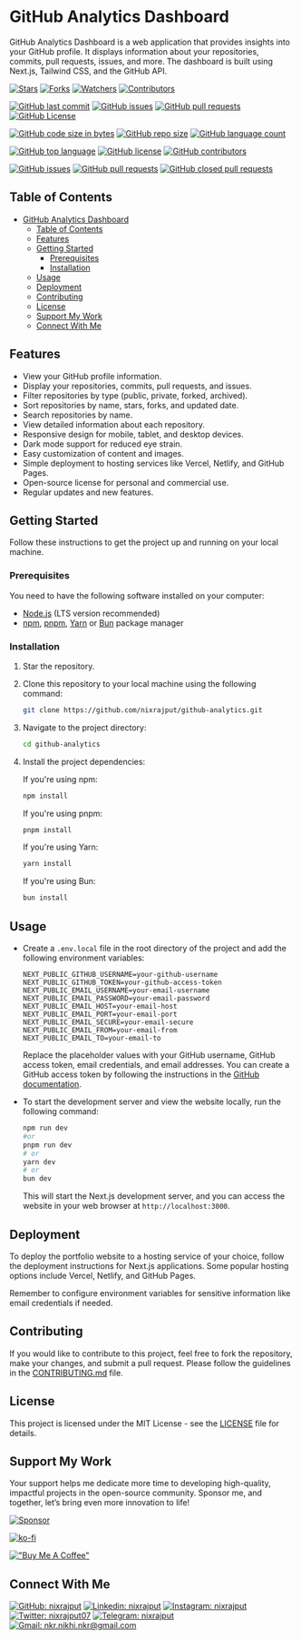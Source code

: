 # GitHub Analytics Dashboard

GitHub Analytics Dashboard is a web application that provides insights into your GitHub profile. It displays information about your repositories, commits, pull requests, issues, and more. The dashboard is built using Next.js, Tailwind CSS, and the GitHub API.

[![Stars](https://img.shields.io/github/stars/nixrajput/github-analytics?label=Stars&style=flat)][repo]
[![Forks](https://img.shields.io/github/forks/nixrajput/github-analytics?label=Forks&style=flat)][repo]
[![Watchers](https://img.shields.io/github/watchers/nixrajput/github-analytics?label=Watchers&style=flat)][repo]
[![Contributors](https://img.shields.io/github/contributors/nixrajput/github-analytics?label=Contributors&style=flat)][repo]

[![GitHub last commit](https://img.shields.io/github/last-commit/nixrajput/github-analytics?label=Last+Commit&style=flat)][repo]
[![GitHub issues](https://img.shields.io/github/issues/nixrajput/github-analytics?label=Issues&style=flat)][issues]
[![GitHub pull requests](https://img.shields.io/github/issues-pr/nixrajput/github-analytics?label=Pull+Requests&style=flat)][pulls]
[![GitHub License](https://img.shields.io/github/license/nixrajput/github-analytics?label=License&style=flat)][license]

[![GitHub code size in bytes](https://img.shields.io/github/languages/code-size/nixrajput/github-analytics?label=Code+Size&style=flat)][repo]
[![GitHub repo size](https://img.shields.io/github/repo-size/nixrajput/github-analytics?label=Repo+Size&style=flat)][repo]
[![GitHub language count](https://img.shields.io/github/languages/count/nixrajput/github-analytics?label=Languages&style=flat)][repo]

[![GitHub top language](https://img.shields.io/github/languages/top/nixrajput/github-analytics?label=Top+Language&style=flat)][repo]
[![GitHub license](https://img.shields.io/github/license/nixrajput/github-analytics?label=License&style=flat)][license]
[![GitHub contributors](https://img.shields.io/github/contributors/nixrajput/github-analytics?label=Contributors&style=flat)][repo]

[![GitHub issues](https://img.shields.io/github/issues/nixrajput/github-analytics?label=Issues&style=flat)][issues]
[![GitHub pull requests](https://img.shields.io/github/issues-pr/nixrajput/github-analytics?label=Pull+Requests&style=flat)][pulls]
[![GitHub closed pull requests](https://img.shields.io/github/issues-pr-closed/nixrajput/github-analytics?label=Closed+Pull+Requests&style=flat)][pulls]

## Table of Contents

- [GitHub Analytics Dashboard](#github-analytics-dashboard)
  - [Table of Contents](#table-of-contents)
  - [Features](#features)
  - [Getting Started](#getting-started)
    - [Prerequisites](#prerequisites)
    - [Installation](#installation)
  - [Usage](#usage)
  - [Deployment](#deployment)
  - [Contributing](#contributing)
  - [License](#license)
  - [Support My Work](#support-my-work)
  - [Connect With Me](#connect-with-me)

## Features

- View your GitHub profile information.
- Display your repositories, commits, pull requests, and issues.
- Filter repositories by type (public, private, forked, archived).
- Sort repositories by name, stars, forks, and updated date.
- Search repositories by name.
- View detailed information about each repository.
- Responsive design for mobile, tablet, and desktop devices.
- Dark mode support for reduced eye strain.
- Easy customization of content and images.
- Simple deployment to hosting services like Vercel, Netlify, and GitHub Pages.
- Open-source license for personal and commercial use.
- Regular updates and new features.

## Getting Started

Follow these instructions to get the project up and running on your local machine.

### Prerequisites

You need to have the following software installed on your computer:

- [Node.js](https://nodejs.org/) (LTS version recommended)
- [npm](https://www.npmjs.com/), [pnpm](https://pnpm.io/), [Yarn](https://yarnpkg.com/) or [Bun](https://bun.sh) package manager

### Installation

1. Star the repository.

2. Clone this repository to your local machine using the following command:

   ```bash
   git clone https://github.com/nixrajput/github-analytics.git
   ```

3. Navigate to the project directory:

   ```bash
   cd github-analytics
   ```

4. Install the project dependencies:

   If you're using npm:

   ```bash
   npm install
   ```

   If you're using pnpm:

   ```bash
   pnpm install
   ```

   If you're using Yarn:

   ```bash
   yarn install
   ```

   If you're using Bun:

   ```bash
   bun install
   ```

## Usage

- Create a `.env.local` file in the root directory of the project and add the following environment variables:

   ```env
   NEXT_PUBLIC_GITHUB_USERNAME=your-github-username
   NEXT_PUBLIC_GITHUB_TOKEN=your-github-access-token
   NEXT_PUBLIC_EMAIL_USERNAME=your-email-username
   NEXT_PUBLIC_EMAIL_PASSWORD=your-email-password
   NEXT_PUBLIC_EMAIL_HOST=your-email-host
   NEXT_PUBLIC_EMAIL_PORT=your-email-port
   NEXT_PUBLIC_EMAIL_SECURE=your-email-secure
   NEXT_PUBLIC_EMAIL_FROM=your-email-from
   NEXT_PUBLIC_EMAIL_TO=your-email-to
   ```

   Replace the placeholder values with your GitHub username, GitHub access token, email credentials, and email addresses. You can create a GitHub access token by following the instructions in the [GitHub documentation](https://docs.github.com/en/github/authenticating-to-github/creating-a-personal-access-token).

- To start the development server and view the website locally, run the following command:

   ```bash
   npm run dev
   #or
   pnpm run dev
   # or
   yarn dev
   # or
   bun dev
   ```

   This will start the Next.js development server, and you can access the website in your web browser at `http://localhost:3000`.

## Deployment

To deploy the portfolio website to a hosting service of your choice, follow the deployment instructions for Next.js applications. Some popular hosting options include Vercel, Netlify, and GitHub Pages.

Remember to configure environment variables for sensitive information like email credentials if needed.

## Contributing

If you would like to contribute to this project, feel free to fork the repository, make your changes, and submit a pull request. Please follow the guidelines in the [CONTRIBUTING.md](CONTRIBUTING.md) file.

## License

This project is licensed under the MIT License - see the [LICENSE](LICENSE) file for details.

## Support My Work

Your support helps me dedicate more time to developing high-quality, impactful projects in the open-source community. Sponsor me, and together, let’s bring even more innovation to life!

[![Sponsor](https://img.shields.io/static/v1?label=Sponsor&message=%E2%9D%A4&logo=GitHub&color=%23fe8e86)](https://github.com/sponsors/nixrajput)

[![ko-fi](https://ko-fi.com/img/githubbutton_sm.svg)](https://ko-fi.com/nixrajput)

[!["Buy Me A Coffee"](https://www.buymeacoffee.com/assets/img/custom_images/orange_img.png)](https://www.buymeacoffee.com/nixrajput)

## Connect With Me

[![GitHub: nixrajput](https://img.shields.io/badge/nixrajput-EFF7F6?logo=GitHub&logoColor=333&link=https://www.github.com/nixrajput)][github]
[![Linkedin: nixrajput](https://img.shields.io/badge/nixrajput-EFF7F6?logo=LinkedIn&logoColor=blue&link=https://www.linkedin.com/in/nixrajput)][linkedin]
[![Instagram: nixrajput](https://img.shields.io/badge/nixrajput-EFF7F6?logo=Instagram&link=https://www.instagram.com/nixrajput)][instagram]
[![Twitter: nixrajput07](https://img.shields.io/badge/nixrajput-EFF7F6?logo=X&logoColor=333&link=https://x.com/nixrajput)][twitter]
[![Telegram: nixrajput](https://img.shields.io/badge/nixrajput-EFF7F6?logo=Telegram&link=https://telegram.me/nixrajput)][telegram]
[![Gmail: nkr.nikhi.nkr@gmail.com](https://img.shields.io/badge/nkr.nikhil.nkr@gmail.com-EFF7F6?logo=Gmail&link=mailto:nkr.nikhil.nkr@gmail.com)][gmail]

[github]: https://github.com/nixrajput
[twitter]: https://twitter.com/nixrajput07
[instagram]: https://instagram.com/nixrajput
[linkedin]: https://linkedin.com/in/nixrajput
[telegram]: https://telegram.me/nixrajput
[gmail]: mailto:nkr.nikhil.nkr@gmail.com
[repo]: https://github.com/nixrajput/github-analytics
[issues]: https://github.com/nixrajput/github-analytics/issues
[pulls]: https://github.com/nixrajput/github-analytics/pulls
[license]: https://github.com/nixrajput/github-analytics/blob/master/LICENSE.md
